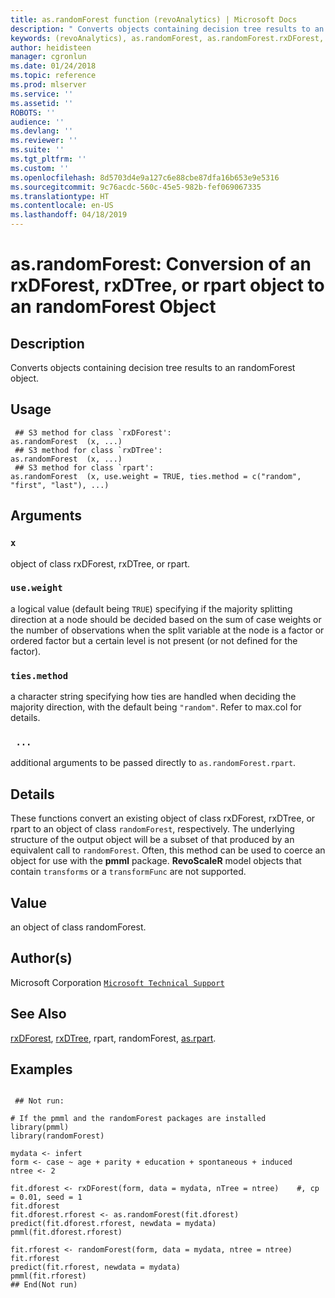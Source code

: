 ```yaml
---
title: as.randomForest function (revoAnalytics) | Microsoft Docs
description: " Converts objects containing decision tree results to an randomForest object. "
keywords: (revoAnalytics), as.randomForest, as.randomForest.rxDForest, as.randomForest.rxDTree, as.randomForest.rpart, category, models
author: heidisteen
manager: cgronlun
ms.date: 01/24/2018
ms.topic: reference
ms.prod: mlserver
ms.service: ''
ms.assetid: ''
ROBOTS: ''
audience: ''
ms.devlang: ''
ms.reviewer: ''
ms.suite: ''
ms.tgt_pltfrm: ''
ms.custom: ''
ms.openlocfilehash: 8d5703d4e9a127c6e88cbe87dfa16b653e9e5316
ms.sourcegitcommit: 9c76acdc-560c-45e5-982b-fef069067335
ms.translationtype: HT
ms.contentlocale: en-US
ms.lasthandoff: 04/18/2019
---
```

 # <a name="asrandomforest-conversion-of-an-rxdforest-rxdtree-or-rpart-object-to-an-randomforest-object"></a>as.randomForest: Conversion of an rxDForest, rxDTree, or rpart object to an randomForest Object 
 ## <a name="description"></a>Description

Converts objects containing decision tree results to an randomForest object.


 ## <a name="usage"></a>Usage

```   
 ## S3 method for class `rxDForest':
as.randomForest  (x, ...)
 ## S3 method for class `rxDTree':
as.randomForest  (x, ...)
 ## S3 method for class `rpart':
as.randomForest  (x, use.weight = TRUE, ties.method = c("random", "first", "last"), ...)

```

 ## <a name="arguments"></a>Arguments



 ### `x`
  object of class rxDForest, rxDTree, or rpart. 


 ### `use.weight`
  a logical value (default being `TRUE`) specifying if the majority splitting direction  at a node should be decided based on the sum of case weights or the number of observations when the split variable at the node is a factor or ordered factor  but a certain level is not present (or not defined for the factor). 


 ### `ties.method`
  a character string specifying how ties are handled when deciding the majority direction,  with the default being `"random"`. Refer to max.col for details. 


 ### ` ...`
 additional arguments to be passed directly to `as.randomForest.rpart`. 




 ## <a name="details"></a>Details

These functions convert an existing object of class rxDForest, rxDTree, or rpart to an object of class `randomForest`, respectively.
The underlying structure of the output object will be a subset of that produced by an equivalent call to `randomForest`. Often, this method can be used to coerce an object for use with the **pmml** package.
**RevoScaleR** model objects that contain `transforms` or a `transformFunc` are not supported.



 ## <a name="value"></a>Value

an object of class randomForest.


 ## <a name="authors"></a>Author(s)
 Microsoft Corporation [`Microsoft Technical Support`](https://go.microsoft.com/fwlink/?LinkID=698556&clcid=0x409)


 ## <a name="see-also"></a>See Also

[rxDForest](rxDForest.md), [rxDTree](rxDTree.md), rpart, randomForest, [as.rpart](as.rpart.md).


 ## <a name="examples"></a>Examples

 ```

  ## Not run:

# If the pmml and the randomForest packages are installed 
library(pmml)
library(randomForest)

mydata <- infert
form <- case ~ age + parity + education + spontaneous + induced
ntree <- 2

fit.dforest <- rxDForest(form, data = mydata, nTree = ntree)    #, cp = 0.01, seed = 1
fit.dforest
fit.dforest.rforest <- as.randomForest(fit.dforest)
predict(fit.dforest.rforest, newdata = mydata)
pmml(fit.dforest.rforest)

fit.rforest <- randomForest(form, data = mydata, ntree = ntree)
fit.rforest
predict(fit.rforest, newdata = mydata)
pmml(fit.rforest)
 ## End(Not run) 
```




